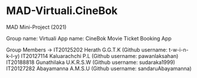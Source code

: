 # MAD-Virtuali.CineBok
MAD Mini-Project (2021)

Group name: Virtuali
App name: CineBok
Movie Ticket Booking App

Group Members ->
  IT20125202 Herath G.G.T.K         (Github username: t-w-i-n-k-l-y)
  IT20127114 Kaluarachchi P.L       (Github username: pawanlaksahan)
  IT20188818 Gunathilaka U.K.R.S.W  (Github username: sudaraka1999)
  IT20127282 Abayamanna A.M.S.U     (Github username: sandaruAbayamanna)

